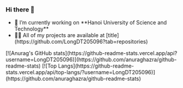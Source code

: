 ### Hi there 👋

<!--
**LongDT205096/LongDT205096** is a ✨ _special_ ✨ repository because its `README.md` (this file) appears on your GitHub profile.

Here are some ideas to get you started:

- 🔭 I’m currently working on ...
- 🌱 I’m currently learning ...
- 👯 I’m looking to collaborate on ...
- 🤔 I’m looking for help with ...
- 💬 Ask me about ...
- 📫 How to reach me: ...
- 😄 Pronouns: ...
- ⚡ Fun fact: ...
-->

<ul>
  <li>🔭 I’m currently working on **Hanoi University of Science and Technology**</li>
  <li>👨‍💻 All of my projects are available at [title](https://github.com/LongDT205096?tab=repositories)</li>
</ul>
[![Anurag's GitHub stats](https://github-readme-stats.vercel.app/api?username=LongDT205096)](https://github.com/anuraghazra/github-readme-stats)
[![Top Langs](https://github-readme-stats.vercel.app/api/top-langs/?username=LongDT205096)](https://github.com/anuraghazra/github-readme-stats)
